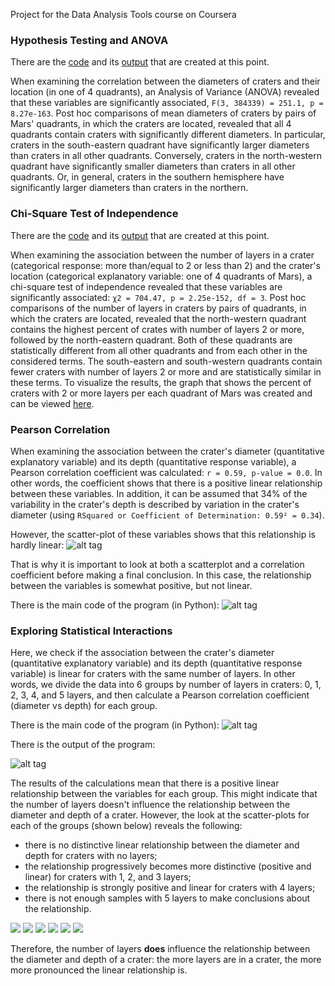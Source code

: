 Project for the Data Analysis Tools course on Coursera

### Hypothesis Testing and ANOVA

There are the [code](https://github.com/ekolik/-Python-Distribution_of_craters_on_Mars/blob/master/data_analysis/data_analysis.py) and its [output](https://github.com/ekolik/-Python-Distribution_of_craters_on_Mars/blob/master/data_analysis/data_analysis_output1week.txt) that are created at this point. 

When examining the correlation between the diameters of craters and their location (in one of 4 quadrants), an Analysis of Variance (ANOVA) revealed that these variables are significantly associated, `F(3, 384339) = 251.1, p = 8.27e-163`. Post hoc comparisons of mean diameters of craters by pairs of Mars' quadrants, in which the craters are located, revealed that all 4 quadrants contain craters with significantly different diameters. In particular, craters in the south-eastern quadrant have significantly larger diameters than craters in all other quadrants. Conversely, craters in the north-western quadrant have significantly smaller diameters than craters in all other quadrants. Or, in general, craters in the southern hemisphere have significantly larger diameters than craters in the northern.

### Chi-Square Test of Independence

There are the [code](https://github.com/ekolik/-Python-Distribution_of_craters_on_Mars/blob/master/data_analysis/data_analysis.py) and its [output](https://github.com/ekolik/-Python-Distribution_of_craters_on_Mars/blob/master/data_analysis/data_analysis_output2week.txt) that are created at this point. 

When examining the association between the number of layers in a crater (categorical response: more than/equal to 2 or less than 2) and the crater's location (categorical explanatory variable: one of 4 quadrants of Mars), a chi-square test of independence revealed that these variables are significantly associated: `χ2 = 704.47, p = 2.25e-152, df = 3`. Post hoc comparisons of the number of layers in craters by pairs of quadrants, in which the craters are located, revealed that the north-western quadrant contains the highest percent of crates with number of layers 2 or more, followed by the north-eastern quadrant. Both of these quadrants are statistically different from all other quadrants and from each other in the considered terms. The south-eastern and south-western quadrants contain fewer craters with number of layers 2 or more and are statistically similar in these terms. To visualize the results, the graph that shows the percent of craters with 2 or more layers per each quadrant of Mars was created and can be viewed [here](https://raw.githubusercontent.com/ekolik/-Python-Distribution_of_craters_on_Mars/master/data_analysis/twopluslayers.png).

### Pearson Correlation

When examining the association between the crater's diameter (quantitative explanatory variable) and its depth (quantitative response variable), a Pearson correlation coefficient was calculated: `r = 0.59, p-value = 0.0`. In other words, the coefficient shows that there is a positive linear relationship between these variables. In addition, it can be assumed that 34% of the variability in the crater's depth is described by variation in the crater's diameter (using `RSquared or Coefficient of Determination: 0.59² = 0.34`).

However, the scatter-plot of these variables shows that this relationship is hardly linear:
![alt tag](https://github.com/ekolik/-Python-Distribution_of_craters_on_Mars/blob/master/data_analysis/diam_vs_depth.png)

That is why it is important to look at both a scatterplot and a correlation coefficient before making a final conclusion. In this case, the relationship between the variables is somewhat positive, but not linear.

There is the main code of the program (in Python):
![alt tag](https://github.com/ekolik/-Python-Distribution_of_craters_on_Mars/blob/master/data_analysis/code_screenshot_week3.png)

### Exploring Statistical Interactions

Here, we check if the association between the crater's diameter (quantitative explanatory variable) and its depth (quantitative response variable) is linear for craters with the same number of layers. In other words, we divide the data into 6 groups by number of layers in craters: 0, 1, 2, 3, 4, and 5 layers, and then calculate a Pearson correlation coefficient (diameter vs depth) for each group.

There is the main code of the program (in Python):
![alt tag](https://github.com/ekolik/-Python-Distribution_of_craters_on_Mars/blob/master/data_analysis/code_screenshot_week4.png)

There is the output of the program:

![alt tag](https://github.com/ekolik/-Python-Distribution_of_craters_on_Mars/blob/master/data_analysis/code_output_week4.png)

The results of the calculations mean that there is a positive linear relationship between the variables for each group. This might indicate that the number of layers doesn't influence the relationship between the diameter and depth of a crater. However, the look at the scatter-plots for each of the groups (shown below) reveals the following:
* there is no distinctive linear relationship between the diameter and depth for craters with no layers; 
* the relationship progressively becomes more distinctive (positive and linear) for craters with 1, 2, and 3 layers;
* the relationship is strongly positive and linear for craters with 4 layers;
* there is not enough samples with 5 layers to make conclusions about the relationship.

![](https://github.com/ekolik/-Python-Distribution_of_craters_on_Mars/blob/master/data_analysis/diam_vs_depth-0layers.png)
![](https://github.com/ekolik/-Python-Distribution_of_craters_on_Mars/blob/master/data_analysis/diam_vs_depth-1layer.png)
![](https://github.com/ekolik/-Python-Distribution_of_craters_on_Mars/blob/master/data_analysis/diam_vs_depth-2layers.png)
![](https://github.com/ekolik/-Python-Distribution_of_craters_on_Mars/blob/master/data_analysis/diam_vs_depth-3layers.png)
![](https://github.com/ekolik/-Python-Distribution_of_craters_on_Mars/blob/master/data_analysis/diam_vs_depth-4layers.png)
![](https://github.com/ekolik/-Python-Distribution_of_craters_on_Mars/blob/master/data_analysis/diam_vs_depth-5layers.png)

Therefore, the number of layers **does** influence the relationship between the diameter and depth of a crater: the more layers are in a crater, the more more pronounced the linear relationship is.

